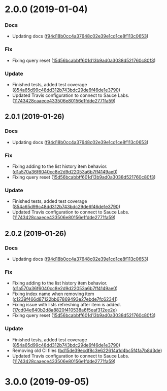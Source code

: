 <a name="2.0.0"></a>
# 2.0.0 (2019-01-04)


### Docs

* Updating docs ([f94d18b0cc4a37648c02e39e1cd1ce8f113c0653](https://github.com/advanced-rest-client/history-list-mixin/commit/f94d18b0cc4a37648c02e39e1cd1ce8f113c0653))

### Fix

* Fixing query reset ([15d56bcabbff601d13b9ad0a3038d521760c80f3](https://github.com/advanced-rest-client/history-list-mixin/commit/15d56bcabbff601d13b9ad0a3038d521760c80f3))

### Update

* Finished tests, added test coverage ([854a65d99c48dd312b743bdc29de6f46de1e3790](https://github.com/advanced-rest-client/history-list-mixin/commit/854a65d99c48dd312b743bdc29de6f46de1e3790))
* Updated Travis configuration to connect to Sauce Labs. ([11743428caaece433506e80156e1fdde2771fa59](https://github.com/advanced-rest-client/history-list-mixin/commit/11743428caaece433506e80156e1fdde2771fa59))



## 2.0.1 (2019-01-26)


### Docs

* Updating docs ([f94d18b0cc4a37648c02e39e1cd1ce8f113c0653](https://github.com/advanced-rest-client/history-list-mixin/commit/f94d18b0cc4a37648c02e39e1cd1ce8f113c0653))

### Fix

* Fixing adding to the list history item behavior. ([d1a570a36f6040cc8e2d9d22053a6b7ff4149ae0](https://github.com/advanced-rest-client/history-list-mixin/commit/d1a570a36f6040cc8e2d9d22053a6b7ff4149ae0))
* Fixing query reset ([15d56bcabbff601d13b9ad0a3038d521760c80f3](https://github.com/advanced-rest-client/history-list-mixin/commit/15d56bcabbff601d13b9ad0a3038d521760c80f3))

### Update

* Finished tests, added test coverage ([854a65d99c48dd312b743bdc29de6f46de1e3790](https://github.com/advanced-rest-client/history-list-mixin/commit/854a65d99c48dd312b743bdc29de6f46de1e3790))
* Updated Travis configuration to connect to Sauce Labs. ([11743428caaece433506e80156e1fdde2771fa59](https://github.com/advanced-rest-client/history-list-mixin/commit/11743428caaece433506e80156e1fdde2771fa59))



## 2.0.2 (2019-01-26)


### Docs

* Updating docs ([f94d18b0cc4a37648c02e39e1cd1ce8f113c0653](https://github.com/advanced-rest-client/history-list-mixin/commit/f94d18b0cc4a37648c02e39e1cd1ce8f113c0653))

### Fix

* Fixing adding to the list history item behavior. ([d1a570a36f6040cc8e2d9d22053a6b7ff4149ae0](https://github.com/advanced-rest-client/history-list-mixin/commit/d1a570a36f6040cc8e2d9d22053a6b7ff4149ae0))
* Fixing index name when removing item ([c1239f466d87122bb67869493e27ebde7fc62341](https://github.com/advanced-rest-client/history-list-mixin/commit/c1239f466d87122bb67869493e27ebde7fc62341))
* Fixing issue with lists refreshing after item is added. ([17cd04e640b2d8a8820f410538a6f5eaf312ee2e](https://github.com/advanced-rest-client/history-list-mixin/commit/17cd04e640b2d8a8820f410538a6f5eaf312ee2e))
* Fixing query reset ([15d56bcabbff601d13b9ad0a3038d521760c80f3](https://github.com/advanced-rest-client/history-list-mixin/commit/15d56bcabbff601d13b9ad0a3038d521760c80f3))

### Update

* Finished tests, added test coverage ([854a65d99c48dd312b743bdc29de6f46de1e3790](https://github.com/advanced-rest-client/history-list-mixin/commit/854a65d99c48dd312b743bdc29de6f46de1e3790))
* Removing old CI files ([bd15de39ecdf8c3e622614a1d4bc5f4fa7b8d3de](https://github.com/advanced-rest-client/history-list-mixin/commit/bd15de39ecdf8c3e622614a1d4bc5f4fa7b8d3de))
* Updated Travis configuration to connect to Sauce Labs. ([11743428caaece433506e80156e1fdde2771fa59](https://github.com/advanced-rest-client/history-list-mixin/commit/11743428caaece433506e80156e1fdde2771fa59))



# 3.0.0 (2019-09-05)



